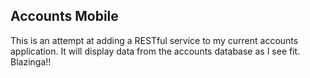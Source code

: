 ## Accounts Mobile

This is an attempt at adding a RESTful service to my current accounts application. It will display data from the accounts database as I see fit. Blazinga!!


